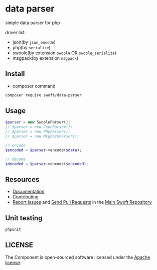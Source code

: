 # data parser

simple data parser for php

driver list:

- json(by `json_encode`)
- php(by `serialize`)
- swoole(by extension `swoole` OR `swoole_serialize`)
- msgpack(by extension `msgpack`)

## Install

- composer command

```bash
composer require swoft/data-parser
```

## Usage

```php
$parser = new SwooleParser();
// $parser = new JsonParser();
// $parser = new PhpParser();
// $parser = new MsgPackParser();

// encode
$encoded = $parser->encode($data);

// decode
$decoded = $parser->encode($encoded);
```

## Resources

* [Documentation](https://doc.swoft.org)
* [Contributing](https://github.com/swoft-cloud/swoft/blob/master/CONTRIBUTING.md)
* [Report Issues][issues] and [Send Pull Requests][pulls] in the [Main Swoft Repository][repository]

[pulls]: https://github.com/swoft-cloud/swoft-component/pulls
[repository]: https://github.com/swoft-cloud/swoft
[issues]: https://github.com/swoft-cloud/swoft/issues

## Unit testing

```bash
phpunit 
```

## LICENSE

The Component is open-sourced software licensed under the [Apache license](LICENSE).

